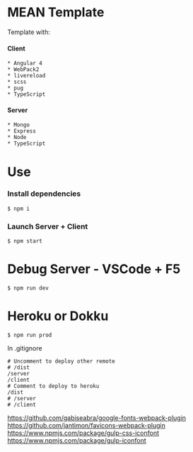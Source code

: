 # MEAN Template
Template with:
#### Client
	* Angular 4
	* WebPack2
	* livereload
	* scss
	* pug
	* TypeScript
#### Server
	* Mongo
	* Express
	* Node
	* TypeScript

# Use
### Install dependencies
```shell
$ npm i
```
### Launch Server + Client
```shell
$ npm start
```

# Debug Server - VSCode + F5
```shell
$ npm run dev
```
# Heroku or Dokku
```shell
$ npm run prod
```

In .gitignore
```
# Uncomment to deploy other remote
# /dist
/server
/client
# Comment to deploy to heroku
/dist
# /server
# /client
```

https://github.com/gabiseabra/google-fonts-webpack-plugin
https://github.com/jantimon/favicons-webpack-plugin
https://www.npmjs.com/package/gulp-css-iconfont
https://www.npmjs.com/package/gulp-iconfont